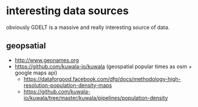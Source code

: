 # interesting data sources

obviously GDELT is a massive and really interesting source of data.
## geopsatial
- http://www.geonames.org
- https://github.com/kuwala-io/kuwala (geospatial popular times as osm + google maps api)
    -  https://dataforgood.facebook.com/dfg/docs/methodology-high-resolution-population-density-maps
    -  https://github.com/kuwala-io/kuwala/tree/master/kuwala/pipelines/population-density
